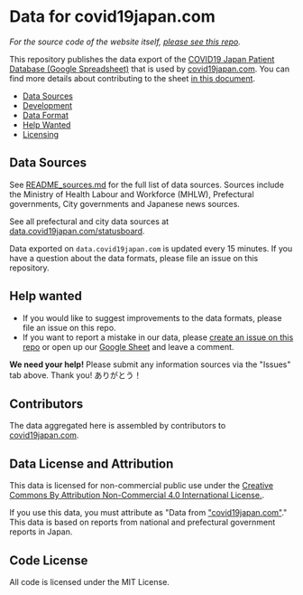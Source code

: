 # Data for covid19japan.com

*For the source code of the website itself, [please see this repo](https://github.com/reustle/covid19japan).*

This repository publishes the data export of the [COVID19 Japan Patient Database (Google Spreadsheet)](https://docs.google.com/spreadsheets/d/1vkw_Lku7F_F3F_iNmFFrDq9j7-tQ6EmZPOLpLt-s3TY/edit) that is used by [covid19japan.com](https://covid19japan.com). You can find more details about contributing to the sheet [in this document](https://docs.google.com/document/d/1JbQn10KvmYYUHCPa7LObsUCG1m_tVY-S4BrchzRMzBI/edit).


 * [Data Sources](README_sources.md)
 * [Development](README_development.md)
 * [Data Format](README_data_format.md)
 * [Help Wanted](#help-wanted)
 * [Licensing](#data-license-and-attribution)

## Data Sources

See [README_sources.md](README_sources.md) for the full list of data sources. Sources include the Ministry of Health Labour and Workforce (MHLW), Prefectural governments, City governments and Japanese news sources.

See all prefectural and city data sources at [data.covid19japan.com/statusboard](https://data.covid19japan.com/statusboard).

Data exported on `data.covid19japan.com` is updated every 15 minutes. If you have a question about the data formats, please file an issue on this repository.

## Help wanted

* If you would like to suggest improvements to the data formats, please file an issue on this repo.
* If you want to report a mistake in our data, please [create an issue on this repo](https://github.com/reustle/covid19japan-data/issues/) or open up our [Google Sheet](https://docs.google.com/spreadsheets/d/e/2PACX-1vRj0RcpTglCmtDVP1RRx21ZwteYU2Y_8JExoeIVbMG1onsmHHah3DwI2HwunY8FOU3eqme82th_hYWF/pubhtml) and leave a comment.

**We need your help!** Please submit any information sources via the "Issues" tab above. Thank you! ありがとう！

## Contributors

The data aggregated here is assembled by contributors to [covid19japan.com](https://covid19japan.com/).

## Data License and Attribution

This data is licensed for non-commercial public use under the [Creative Commons By Attribution Non-Commercial 4.0 International License.](https://creativecommons.org/licenses/by-nc/4.0/).

If you use this data, you must attribute as "Data from ["covid19japan.com"](https://covid19japan.com/)." This data is based on reports from national and prefectural government reports in Japan.

## Code License

All code is licensed under the MIT License.
